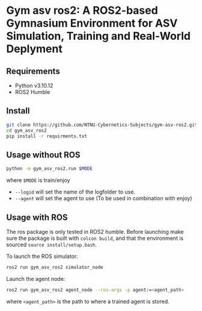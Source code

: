 
# Gym asv ros2: A ROS2-based Gymnasium Environment for ASV Simulation, Training and Real-World Deplyment

## Requirements

- Python v3.10.12
- ROS2 Humble 


## Install

```bash
git clone https://github.com/NTNU-Cybernetics-Subjects/gym-asv-ros2.git
cd gym_asv_ros2
pip install -r requirments.txt
```

## Usage without ROS

```bash
python -m gym_asv_ros2.run $MODE
```

where `$MODE` is train/enjoy

- `--logid` will set the name of the logfolder to use.
- `--agent` will set the agent to use (To be used in combination with enjoy)

## Usage with ROS

The ros package is only tested in ROS2 humble. Before launching make sure the
package is built with `colcon build`, and that the environment is sourced
`source install/setup.bash`.

To launch the ROS simulator:

```bash
ros2 run gym_asv_ros2 simulator_node
```

Launch the agent node:

```bash
ros2 run gym_asv_ros2 agent_node --ros-args -p agent:=<agent_path>
```

where `<agent_path>` is the path to where a trained agent is stored.
